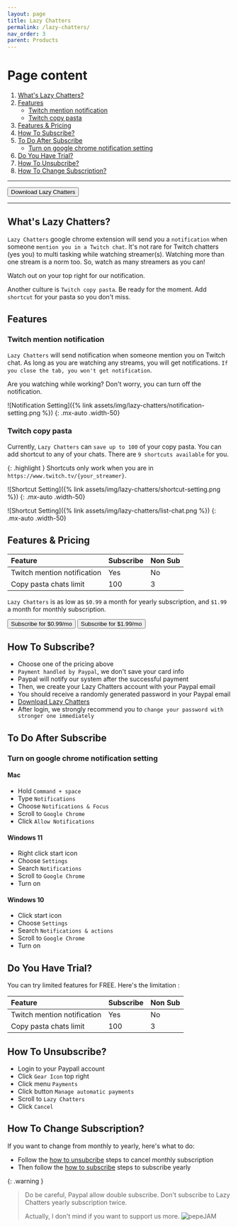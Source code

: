 ```yaml
---
layout: page
title: Lazy Chatters
permalink: /lazy-chatters/
nav_order: 3
parent: Products
---
```


# Page content

1. [What's Lazy Chatters?](#whats-lazy-chatters)
2. [Features](#features)
    - [Twitch mention notification](#twitch-mention-notification)
    - [Twitch copy pasta](#twitch-copy-pasta)
3. [Features & Pricing](#features--pricing)
4. [How To Subscribe?](#how-to-subscribe)
5. [To Do After Subscribe](#to-do-after-subscribe)
    - [Turn on google chrome notification setting](#turn-on-google-chrome-notification-setting)
6. [Do You Have Trial?](#do-you-have-trial)
7. [How To Unsubcribe?](#how-to-unsubscribe)
8. [How To Change Subscription?](#how-to-change-subscription)

***

<span class="fs-5">
<button class="btn btn-green" onclick=" window.open('https://chrome.google.com/webstore/detail/lazy-chatters/cmhjeefklfpglodcffabbjebjpmadned','_blank')">Download Lazy Chatters</button>
</span>

***

## What's Lazy Chatters?

`Lazy Chatters` google chrome extension will send you a `notification` when someone `mention you in a Twitch chat`. It's not rare for Twitch chatters (yes you) to multi tasking while watching streamer(s). Watching more than one stream is a norm too. So, watch as many streamers as you can!

Watch out on your top right for our notification.

Another culture is `Twitch copy pasta`. Be ready for the moment. Add `shortcut` for your pasta so you don't miss.

## Features

### Twitch mention notification

`Lazy Chatters` will send notification when someone mention you on Twitch chat. As long as you are watching any streams, you will get notifications. `If you close the tab, you won't get notification`.

Are you watching while working? Don't worry, you can turn off the notification.

![Notification Setting]({% link assets/img/lazy-chatters/notification-setting.png %})
{: .mx-auto .width-50}

### Twitch copy pasta

Currently, `Lazy Chatters` can `save up to 100` of your copy pasta. You can add shortcut to any of your chats. There are `9 shortcuts available` for you.

{: .highlight }
Shortcuts only work when you are in `https://www.twitch.tv/{your_streamer}`.

![Shortcut Setting]({% link assets/img/lazy-chatters/shortcut-setting.png %})
{: .mx-auto .width-50}

![Shortcut Setting]({% link assets/img/lazy-chatters/list-chat.png %})
{: .mx-auto .width-50}

## Features & Pricing

| Feature                     | Subscribe    | Non Sub |
|:----------------------------|:-------------|:--------|
| Twitch mention notification | Yes          | No      |
| Copy pasta chats limit      | 100          | 3       |

`Lazy Chatters` is as low as `$0.99` a month for yearly subscription, and `$1.99` a month for monthly subscription.

<p>
<span class="fs-5">
<button class="btn btn-green" onclick=" window.open('https://www.paypal.com/webapps/billing/plans/subscribe?plan_id=P-8EL43485LU352442XMM5JBBA','_blank')">Subscribe for $0.99/mo</button>
</span>

<span class="fs-5">
<button class="btn" onclick=" window.open('https://www.paypal.com/webapps/billing/plans/subscribe?plan_id=P-24J316400R614321MMMM7RKI','_blank')">Subscribe for $1.99/mo</button>
</span>
</p>

## How To Subscribe?

- Choose one of the pricing above
- `Payment handled by Paypal`, we don't save your card info
- Paypal will notify our system after the successful payment
- Then, we create your Lazy Chatters account with your Paypal email
- You should receive a randomly generated password in your Paypal email
- <a href="https://chrome.google.com/webstore/detail/lazy-chatters/cmhjeefklfpglodcffabbjebjpmadned" target="_blank">Download Lazy Chatters</a>
- After login, we strongly recommend you to `change your password with stronger one immediately`

## To Do After Subscribe

### Turn on google chrome notification setting

#### Mac
- Hold `Command + space`
- Type `Notifications`
- Choose `Notifications & Focus`
- Scroll to `Google Chrome`
- Click `Allow Notifications`

#### Windows 11
- Right click start icon
- Choose `Settings`
- Search `Notifications`
- Scroll to `Google Chrome`
- Turn on

#### Windows 10
- Click start icon
- Choose `Settings`
- Search `Notifications & actions`
- Scroll to `Google Chrome`
- Turn on

## Do You Have Trial?

You can try limited features for FREE. Here's the limitation :

| Feature                     | Subscribe    | Non Sub |
|:----------------------------|:-------------|:--------|
| Twitch mention notification | Yes          | No      |
| Copy pasta chats limit      | 100          | 3       |

## How To Unsubscribe?

- Login to your Paypall account
- Click `Gear Icon` top right
- Click menu `Payments`
- Click button `Manage automatic payments`
- Scroll to `Lazy Chatters`
- Click `Cancel`

## How To Change Subscription?

If you want to change from monthly to yearly, here's what to do:

- Follow the [how to unsubcribe](#how-to-unsubscribe) steps to cancel monthly subscription
- Then follow the [how to subscribe](#how-to-subscribe) steps to subscribe yearly

{: .warning }
> Do be careful, Paypal allow double subscribe. Don't subscribe to Lazy Chatters yearly subscription twice.
>
> Actually, I don't mind if you want to support us more. ![pepeJAM](https://cdn.7tv.app/emote/60b14a737a157a7f3360fb32/1x.avif)
